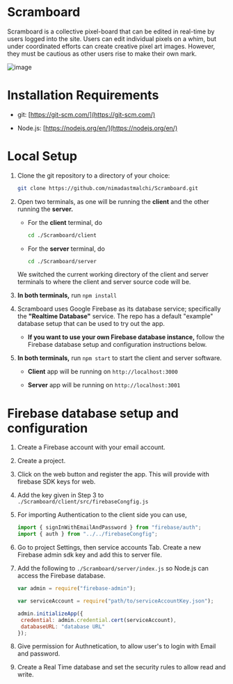 # Scramboard

Scramboard is a collective pixel-board that can be edited in real-time by users logged into the site. Users can edit individual pixels on a whim, but under coordinated efforts can create creative pixel art images. However, they must be cautious as other users rise to make their own mark.

![image](https://user-images.githubusercontent.com/25020111/157370612-87cf44b7-71be-425c-9b73-9de45f18afd9.png)

# Installation Requirements

- git: [https://git-scm.com/](https://git-scm.com/)

- Node.js: [https://nodejs.org/en/](https://nodejs.org/en/)

# Local Setup

1. Clone the git repository to a directory of your choice:
   
   ```bash
   git clone https://github.com/nimadastmalchi/Scramboard.git
   ```

2. Open two terminals, as one will be running the **client** and the other running the **server.**
   
   - For the **client** terminal, do
     
     ```bash
     cd ./Scramboard/client
     ```
   
   - For the **server** terminal, do
     
     ```bash
     cd ./Scramboard/server
     ```
   
   We switched the current working directory of the client and server terminals to where the client and server source code will be.

3. **In both terminals,** run `npm install`

4. Scramboard uses Google Firebase as its database service; specifically the **"Realtime Database"** service. The repo has a default "example" database setup that can be used to try out the app.
   
   - **If you want to use your own Firebase database instance,** follow the Firebase database setup and configuration instructions below.

5. **In both terminals,** run `npm start` to start the client and server software.
   
   - **Client** app will be running on `http://localhost:3000`
   
   - **Server** app will be running on `http://localhost:3001`

# Firebase database setup and configuration

1) Create a Firebase account with your email account.

2) Create a project.

3) Click on the web button and register the app. This will provide with firebase SDK keys for web.

4) Add the key given in Step 3 to `./Scramboard/client/src/firebaseCongfig.js`

5) For importing Authentication to the client side you can use,
   
   ```Javascript
   import { signInWithEmailAndPassword } from "firebase/auth";
   import { auth } from "../../firebaseCongfig";
   ```

6) Go to project Settings, then service accounts Tab. Create a new Firebase admin sdk key and add this to server file.

7) Add the following to `./Scramboard/server/index.js` so Node.js can access the Firebase database.
   
   ```javascript
   var admin = require("firebase-admin");
   
   var serviceAccount = require("path/to/serviceAccountKey.json");
   
   admin.initializeApp({
    credential: admin.credential.cert(serviceAccount),
    databaseURL: "database URL"
   });
   ```

9) Give permission for Authnetication, to allow user's to login with Email and password.

10) Create a Real Time database and set the security rules to allow read and write.
